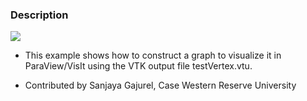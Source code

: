 ### Description
<img style="float:middle" src="http://www.vtk.org/Wiki/images/a/ac/GraphCXX.png">

* This example shows how to construct a graph to visualize it in ParaView/VisIt using the VTK output file testVertex.vtu.

* Contributed by Sanjaya Gajurel, Case Western Reserve University
